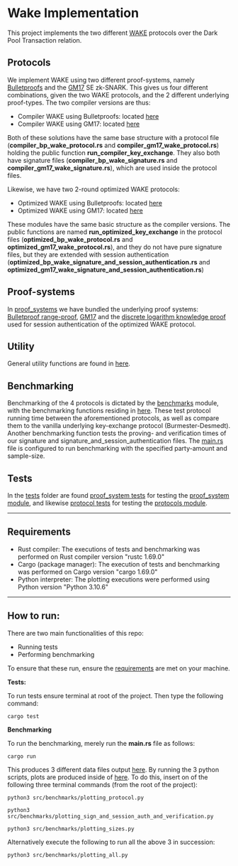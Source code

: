 # Wake Implementation
This project implements the two different [WAKE](https://eprint.iacr.org/2022/382) protocols over the Dark Pool Transaction relation. 

## Protocols
We implement WAKE using two different proof-systems, namely [Bulletproofs](https://eprint.iacr.org/2017/1066.pdf) and the [GM17](https://eprint.iacr.org/2017/540.pdf) SE zk-SNARK. This gives us four different combinations, given the two WAKE protocols, and the 2 different underlying proof-types. The two compiler versions are thus:
* Compiler WAKE using Bulletproofs: located [here](src/protocols/compiler_bp_wake/)
* Compiler WAKE using GM17: located [here](src/protocols/compiler_gm17_wake/)

Both of these solutions have the same base structure with a protocol file (**compiler_bp_wake_protocol.rs** and **compiler_gm17_wake_protocol.rs**) holding the public function **run_compiler_key_exchange**. They also both have signature files (**compiler_bp_wake_signature.rs** and **compiler_gm17_wake_signature.rs**), which are used inside the protocol files. 

Likewise, we have two 2-round optimized WAKE protocols:
* Optimized WAKE using Bulletproofs: located [here](src/protocols/optimized_bp_wake/)
* Optimized WAKE using GM17: located [here](src/protocols/optimized_gm17_wake/)

These modules have the same basic structure as the compiler versions. The public functions are named **run_optimized_key_exchange** in the protocol files (**optimized_bp_wake_protocol.rs** and **optimized_gm17_wake_protocol.rs**), and they do not have pure signature files, but they are extended with session authentication (**optimized_bp_wake_signature_and_session_authentication.rs** and **optimized_gm17_wake_signature_and_session_authentication.rs**)

## Proof-systems
In [proof_systems](src/proof_systems/) we have bundled the underlying proof systems: [Bulletproof range-proof](src/proof_systems/range_proof.rs), [GM17](src/proof_systems/proof_system_gm17.rs) and the [discrete logarithm knowledge proof](src/proof_systems/discrete_log_knowledege_proof.rs) used for session authentication of the optimized WAKE protocol.

## Utility
General utility functions are found in [here](src/utility.rs).

## Benchmarking
Benchmarking of the 4 protocols is dictated by the [benchmarks](src/benchmarks/) module, with the benchmarking functions residing in [here](src/benchmarks/benchmarking.rs). These test protocol running time between the aforementioned protocols, as well as compare them to the vanilla underlying key-exchange protocol (Burmester-Desmedt). Another benchmarking function tests the proving- and verification times of our signature and signature_and_session_authentication files. The [main.rs](src/main.rs) file is configured to run benchmarking with the specified party-amount and sample-size.

## Tests
In the [tests](tests) folder are found [proof_system tests](tests/proof_systems/) for testing the [proof_system module](src/proof_systems/), and likewise [protocol tests](tests/protocols/) for testing the [protocols module](src/protocols/).
- - -
## Requirements
* Rust compiler: The executions of tests and benchmarking was performed on Rust compiler version "rustc 1.69.0"
* Cargo (package manager): The execution of tests and benchmarking was performed on Cargo version "cargo 1.69.0"
* Python interpreter: The plotting executions were performed using Python version "Python 3.10.6"

- - -
## How to run:
There are two main functionalities of this repo:
* Running tests
* Performing benchmarking

To ensure that these run, ensure the [requirements](#requirements) are met on your machine.

**Tests:**

To run tests ensure terminal at root of the project. Then type the following command:
```
cargo test
```

**Benchmarking**

To run the benchmarking, merely run the **main.rs** file as follows:
```
cargo run
```
This produces 3 different data files output [here](src/benchmarks/data/). By running the 3 python scripts, plots are produced inside of [here](src/benchmarks/plots/). To do this, insert on of the following three terminal commands (from the root of the project):
```
python3 src/benchmarks/plotting_protocol.py
```
```
python3 src/benchmarks/plotting_sign_and_session_auth_and_verification.py
```
```
python3 src/benchmarks/plotting_sizes.py
```
Alternatively execute the following to run all the above 3 in succession:
```
python3 src/benchmarks/plotting_all.py
```